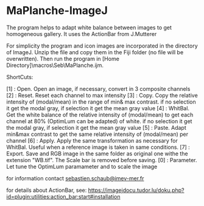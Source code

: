 # MaPlanche-ImageJ

The program helps to adapt white balance between images to get homogeneous gallery. It uses the ActionBar from J.Mutterer 

For simplicity the program and icon images are incorporated in the directory of ImageJ. Unzip the file and copy them in the Fiji folder (no file will be overwritten).
Then run the program in [Home Directory]\macros\Seb\MaPlanche.ijm.

ShortCuts:

[1] : Open. Open an image, if necessary, convert in 3 composite channels
[2] : Reset. Reset each channel to max intensity
[3] : Copy. Copy the relative intensity of (modal/mean) in the range of min& max contrast. if no selection it get the modal gray, if selection it get the mean gray value
[4] : WhitBal. Get the white balance of the relative intensity of (modal/mean) to get each channel at 80% (OptimLum can be adapted) of white. if no selection it get the modal gray, if selection it get the mean gray value
[5] : Paste. Adapt min&max contrast to get the same relative intensity of (modal/mean) per channel
[6] : Apply. Apply the same transformation as necessary for WhitBal. Useful when a reference image is taken in same conditions.
[7] : Export. Save and RGB image in the same folder as original one withe the extension "WB.tif". The Scale bar is removed before saving.
[0] : Parameter. Let tune the OptimLum paramameter and to scale the image

for information contact sebastien.schaub@imev-mer.fr


for details about ActionBar, see:
https://imagejdocu.tudor.lu/doku.php?id=plugin:utilities:action_bar:start#installation
